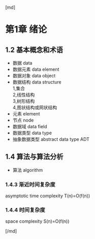 [md]


# 第1章 绪论
## 1.2 基本概念和术语
* 数据 data
* 数据元素 data element
* 数据对象 data object
* 数据结构 data structure  
1,集合  
2,线性结构  
3,树形结构  
4,图状结构或网状结构
* 元素 element
* 节点 node
* 数据域 data field
* 数据类型 data type
* 抽象数据类型  abstract data type ADT

## 1.4 算法与算法分析
* 算法 algorithm
### 1.4.3 渐近时间复杂度
asymptotic time complexity
T(n)=O(f(n))

### 1.4.4 时间复杂度
space complexity
S(n)=O(f(n))



[/md]